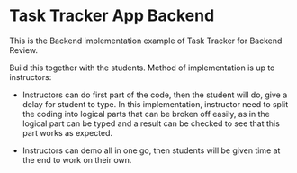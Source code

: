 # Task Tracker App Backend

This is the Backend implementation example of Task Tracker for Backend Review.

Build this together with the students. Method of implementation is up to instructors:

- Instructors can do first part of the code, then the student will do, give a delay for student to type. In this implementation, instructor need to split the coding into logical parts that can be broken off easily, as in the logical part can be typed and a result can be checked to see that this part works as expected.

- Instructors can demo all in one go, then students will be given time at the end to work on their own.
